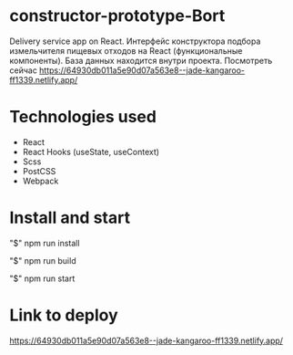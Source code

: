 # constructor-prototype-Bort
Delivery service app on React.
Интерфейс конструктора подбора измельчителя пищевых отходов на React (функциональные компоненты). 
База данных находится внутри проекта.
Посмотреть сейчас https://64930db011a5e90d07a563e8--jade-kangaroo-ff1339.netlify.app/

# Technologies used
- React
- React Hooks (useState, useContext)
- Scss
- PostCSS
- Webpack

# Install and start
"$" npm run install 

"$" npm run build

"$" npm run start

# Link to deploy
https://64930db011a5e90d07a563e8--jade-kangaroo-ff1339.netlify.app/
